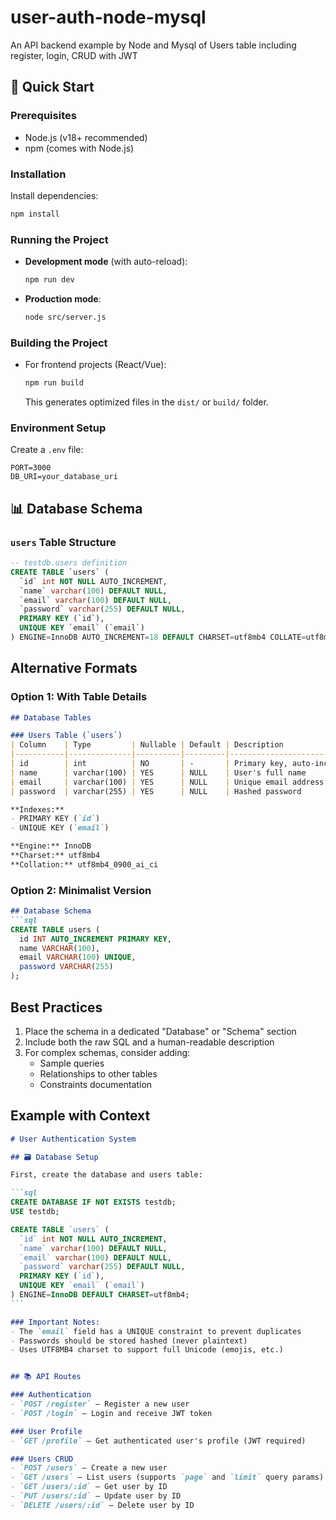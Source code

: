 # user-auth-node-mysql
An API backend example by Node and Mysql of Users table including register, login, CRUD with JWT

## 🚀 Quick Start

### Prerequisites
- Node.js (v18+ recommended)
- npm (comes with Node.js)

### Installation
 Install dependencies:
   ```bash
   npm install
   ```

### Running the Project
- **Development mode** (with auto-reload):
  ```bash
  npm run dev
  ```
- **Production mode**:
  ```bash
  node src/server.js
  ```

### Building the Project
- For frontend projects (React/Vue):
  ```bash
  npm run build
  ```
  This generates optimized files in the `dist/` or `build/` folder.

### Environment Setup
Create a `.env` file:
```env
PORT=3000
DB_URI=your_database_uri
```

## 📊 Database Schema

### `users` Table Structure
```sql
-- testdb.users definition
CREATE TABLE `users` (
  `id` int NOT NULL AUTO_INCREMENT,
  `name` varchar(100) DEFAULT NULL,
  `email` varchar(100) DEFAULT NULL,
  `password` varchar(255) DEFAULT NULL,
  PRIMARY KEY (`id`),
  UNIQUE KEY `email` (`email`)
) ENGINE=InnoDB AUTO_INCREMENT=18 DEFAULT CHARSET=utf8mb4 COLLATE=utf8mb4_0900_ai_ci;
```

## Alternative Formats

### Option 1: With Table Details
```markdown
## Database Tables

### Users Table (`users`)
| Column    | Type         | Nullable | Default | Description          |
|-----------|--------------|----------|---------|----------------------|
| id        | int          | NO       | -       | Primary key, auto-increment |
| name      | varchar(100) | YES      | NULL    | User's full name     |
| email     | varchar(100) | YES      | NULL    | Unique email address |
| password  | varchar(255) | YES      | NULL    | Hashed password      |

**Indexes:**
- PRIMARY KEY (`id`)
- UNIQUE KEY (`email`)

**Engine:** InnoDB  
**Charset:** utf8mb4  
**Collation:** utf8mb4_0900_ai_ci
```

### Option 2: Minimalist Version
```markdown
## Database Schema
```sql
CREATE TABLE users (
  id INT AUTO_INCREMENT PRIMARY KEY,
  name VARCHAR(100),
  email VARCHAR(100) UNIQUE,
  password VARCHAR(255)
);
```

## Best Practices

1. Place the schema in a dedicated "Database" or "Schema" section
2. Include both the raw SQL and a human-readable description
3. For complex schemas, consider adding:
   - Sample queries
   - Relationships to other tables
   - Constraints documentation

## Example with Context
````markdown
# User Authentication System

## 🗃️ Database Setup

First, create the database and users table:

```sql
CREATE DATABASE IF NOT EXISTS testdb;
USE testdb;

CREATE TABLE `users` (
  `id` int NOT NULL AUTO_INCREMENT,
  `name` varchar(100) DEFAULT NULL,
  `email` varchar(100) DEFAULT NULL,
  `password` varchar(255) DEFAULT NULL,
  PRIMARY KEY (`id`),
  UNIQUE KEY `email` (`email`)
) ENGINE=InnoDB DEFAULT CHARSET=utf8mb4;
```

### Important Notes:
- The `email` field has a UNIQUE constraint to prevent duplicates
- Passwords should be stored hashed (never plaintext)
- Uses UTF8MB4 charset to support full Unicode (emojis, etc.)


## 📚 API Routes

### Authentication
- `POST /register` — Register a new user
- `POST /login` — Login and receive JWT token

### User Profile
- `GET /profile` — Get authenticated user's profile (JWT required)

### Users CRUD
- `POST /users` — Create a new user
- `GET /users` — List users (supports `page` and `limit` query params)
- `GET /users/:id` — Get user by ID
- `PUT /users/:id` — Update user by ID
- `DELETE /users/:id` — Delete user by ID
